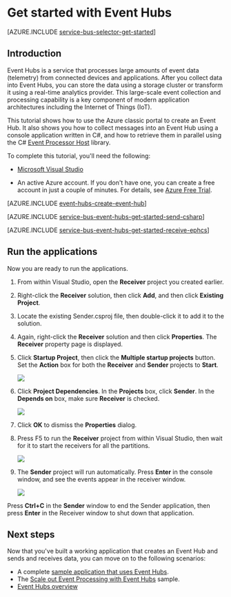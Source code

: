 <properties
	pageTitle="Get Started with Event Hubs in C# | Microsoft Azure"
	description="Follow this tutorial to get started using Azure Event Hubs with C# and using the EventProcessorHost."
	services="event-hubs"
	documentationCenter=""
	authors="jtaubensee"
	manager="timlt"
	editor=""/>

<tags
	ms.service="event-hubs"
	ms.workload="na"
	ms.tgt_pltfrm="na"
	ms.devlang="na"
	ms.topic="hero-article"
	ms.date="09/02/2016"
	ms.author="jotaub;sethm"/>

# Get started with Event Hubs

[AZURE.INCLUDE [service-bus-selector-get-started](../../includes/service-bus-selector-get-started.md)]

## Introduction

Event Hubs is a service that processes large amounts of event data (telemetry) from connected devices and applications. After you collect data into Event Hubs, you can store the data using a storage cluster or transform it using a real-time analytics provider. This large-scale event collection and processing capability is a key component of modern application architectures including the Internet of Things (IoT).

This tutorial shows how to use the Azure classic portal to create an Event Hub. It also shows you how to collect messages into an Event Hub using a console application written in C#, and how to retrieve them in parallel using the C# [Event Processor Host][] library.

To complete this tutorial, you'll need the following:

+ [Microsoft Visual Studio](http://visualstudio.com)

+ An active Azure account. If you don't have one, you can create a free account in just a couple of minutes. For details, see [Azure Free Trial](https://azure.microsoft.com/free/).

[AZURE.INCLUDE [event-hubs-create-event-hub](../../includes/event-hubs-create-event-hub.md)]

[AZURE.INCLUDE [service-bus-event-hubs-get-started-send-csharp](../../includes/service-bus-event-hubs-get-started-send-csharp.md)]

[AZURE.INCLUDE [service-bus-event-hubs-get-started-receive-ephcs](../../includes/service-bus-event-hubs-get-started-receive-ephcs.md)]

## Run the applications

Now you are ready to run the applications.

1. From within Visual Studio, open the **Receiver** project you created earlier.

2. Right-click the **Receiver** solution, then click **Add**, and then click **Existing Project**.
 
3. Locate the existing Sender.csproj file, then double-click it to add it to the solution.
 
4. Again, right-click the **Receiver** solution and then click **Properties**. The **Receiver** property page is displayed.

5. Click **Startup Project**, then click the **Multiple startup projects** button. Set the **Action** box for both the **Receiver** and **Sender** projects to **Start**.

	![][19]

6. Click **Project Dependencies**. In the **Projects** box, click **Sender**. In the **Depends on** box, make sure **Receiver** is checked.

	![][20]

7. Click **OK** to dismiss the **Properties** dialog.

1.	Press F5 to run the **Receiver** project from within Visual Studio, then wait for it to start the receivers for all the partitions.

	![][21]

2.	The **Sender** project will run automatically. Press **Enter** in the console window, and see the events appear in the receiver window.

	![][22]

Press **Ctrl+C** in the **Sender** window to end the Sender application, then press **Enter** in the Receiver window to shut down that application.

## Next steps

Now that you've built a working application that creates an Event Hub and sends and receives data, you can move on to the following scenarios:

- A complete [sample application that uses Event Hubs][].
- The [Scale out Event Processing with Event Hubs][] sample.
- [Event Hubs overview][]

<!-- Images. -->
[19]: ./media/event-hubs-csharp-ephcs-getstarted/create-eh-proj1.png
[20]: ./media/event-hubs-csharp-ephcs-getstarted/create-eh-proj2.png
[21]: ./media/event-hubs-csharp-ephcs-getstarted/run-csharp-ephcs1.png
[22]: ./media/event-hubs-csharp-ephcs-getstarted/run-csharp-ephcs2.png

<!-- Links -->
[Azure classic portal]: https://manage.windowsazure.com/
[Event Processor Host]: https://www.nuget.org/packages/Microsoft.Azure.ServiceBus.EventProcessorHost
[Event Hubs overview]: event-hubs-overview.md
[sample application that uses Event Hubs]: https://code.msdn.microsoft.com/Service-Bus-Event-Hub-286fd097
[Scale out Event Processing with Event Hubs]: https://code.msdn.microsoft.com/Service-Bus-Event-Hub-45f43fc3
[queued messaging solution]: ../service-bus-messaging/service-bus-dotnet-multi-tier-app-using-service-bus-queues.md
 
